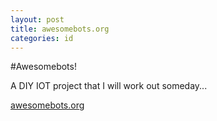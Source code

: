 ```yaml
---
layout: post
title: awesomebots.org
categories: id
---
```


#Awesomebots!

A DIY IOT project that I will work out someday...

[awesomebots.org](https://www.awesomebots.org)
